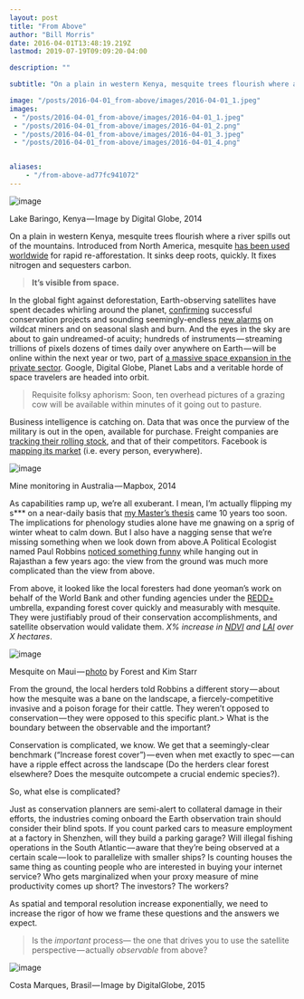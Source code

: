 ```yaml
---
layout: post
title: "From Above"
author: "Bill Morris"
date: 2016-04-01T13:48:19.219Z
lastmod: 2019-07-19T09:09:20-04:00

description: ""

subtitle: "On a plain in western Kenya, mesquite trees flourish where a river spills out of the mountains. Introduced from North America, mesquite has…"

image: "/posts/2016-04-01_from-above/images/2016-04-01_1.jpeg" 
images:
 - "/posts/2016-04-01_from-above/images/2016-04-01_1.jpeg" 
 - "/posts/2016-04-01_from-above/images/2016-04-01_2.png" 
 - "/posts/2016-04-01_from-above/images/2016-04-01_3.jpeg" 
 - "/posts/2016-04-01_from-above/images/2016-04-01_4.png" 


aliases:
    - "/from-above-ad77fc941072"
---
```


![image](/assets/img/2016-04-01_1.jpeg)

Lake Baringo, Kenya — Image by Digital Globe, 2014

On a plain in western Kenya, mesquite trees flourish where a river spills out of the mountains. Introduced from North America, mesquite [has been used worldwide](http://researchpub.org/journal/jfpi/number/vol3-no4/vol3-no4-1.pdf) for rapid re-afforestation. It sinks deep roots, quickly. It fixes nitrogen and sequesters carbon.

> __It’s visible from space.__

In the global fight against deforestation, Earth-observing satellites have spent decades whirling around the planet, [confirming](http://bassinducongo.reddspot.org/web/en/118-forest-maps.php) successful conservation projects and sounding seemingly-endless [new alarms](http://mashable.com/2015/04/22/forests-artificial-intelligence/#74j9hEsl4uqq) on wildcat miners and on seasonal slash and burn. And the eyes in the sky are about to gain undreamed-of acuity; hundreds of instruments — streaming trillions of pixels dozens of times daily over anywhere on Earth — will be online within the next year or two, part of [a massive space expansion in the private sector](http://www.sparkgeo.com/blog/the-great-space-race-pt1/#.Vv1SqBHaW7Q.twitter). Google, Digital Globe, Planet Labs and a veritable horde of space travelers are headed into orbit.

> Requisite folksy aphorism: Soon, ten overhead pictures of a grazing cow will be available within minutes of it going out to pasture.

Business intelligence is catching on. Data that was once the purview of the military is out in the open, available for purchase. Freight companies are [tracking their rolling stock](https://www.mapbox.com/labs/wirrida/index.html), and that of their competitors. Facebook is [mapping its market](http://www.theatlantic.com/technology/archive/2016/02/facebook-makes-a-new-map-of-everyone-in-the-world/470487/) (i.e. every person, everywhere).




![image](/assets/img/2016-04-01_2.png)

Mine monitoring in Australia — Mapbox, 2014



As capabilities ramp up, we’re all exuberant. I mean, I’m actually flipping my s*** on a near-daily basis that [my Master’s thesis](https://books.google.com/books?id=XD1pQwAACAAJ&amp;dq=inauthor:%22William+Boykin-Morris%22&amp;hl=en&amp;sa=X&amp;ved=0ahUKEwjBuJTepezLAhWHtIMKHQQ-BAEQ6AEIHTAA) came 10 years too soon. The implications for phenology studies alone have me gnawing on a sprig of winter wheat to calm down. But I also have a nagging sense that we’re missing something when we look down from above.A Political Ecologist named Paul Robbins [noticed something funny](https://books.google.com/books?id=NixJcZnSsv8C&amp;lpg=PA123&amp;ots=AR9eOe1K6s&amp;dq=political%20ecology%20mesquite%20india&amp;pg=PA122#v=onepage&amp;q=political%20ecology%20mesquite%20india&amp;f=false) while hanging out in Rajasthan a few years ago: the view from the ground was much more complicated than the view from above.

From above, it looked like the local foresters had done yeoman’s work on behalf of the World Bank and other funding agencies under the [REDD+](http://www.un-redd.org/aboutredd) umbrella, expanding forest cover quickly and measurably with mesquite. They were justifiably proud of their conservation accomplishments, and satellite observation would validate them. _X% increase in_ [_NDVI_](http://wiki.landscapetoolbox.org/doku.php/remote_sensing_methods:normalized_difference_vegetation_index) _and_ [_LAI_](https://en.wikipedia.org/wiki/Leaf_area_index) _over X hectares_.




![image](/assets/img/2016-04-01_3.jpeg)

Mesquite on Maui — [photo](https://commons.wikimedia.org/wiki/File:Starr_050924-4469_Prosopis_pallida.jpg) by Forest and Kim Starr



From the ground, the local herders told Robbins a different story — about how the mesquite was a bane on the landscape, a fiercely-competitive invasive and a poison forage for their cattle. They weren’t opposed to conservation — they were opposed to this specific plant.> What is the boundary between the observable and the important?

Conservation is complicated, we know. We get that a seemingly-clear benchmark (“Increase forest cover”) — even when met exactly to spec — can have a ripple effect across the landscape (Do the herders clear forest elsewhere? Does the mesquite outcompete a crucial endemic species?).

So, what else is complicated?

Just as conservation planners are semi-alert to collateral damage in their efforts, the industries coming onboard the Earth observation train should consider their blind spots. If you count parked cars to measure employment at a factory in Shenzhen, will they build a parking garage? Will illegal fishing operations in the South Atlantic — aware that they’re being observed at a certain scale — look to parallelize with smaller ships? Is counting houses the same thing as counting people who are interested in buying your internet service? Who gets marginalized when your proxy measure of mine productivity comes up short? The investors? The workers?

As spatial and temporal resolution increase exponentially, we need to increase the rigor of how we frame these questions and the answers we expect.
> Is the _important_ process— the one that drives you to use the satellite perspective — actually _observable_ from above?



![image](/assets/img/2016-04-01_4.png)

Costa Marques, Brasil — Image by DigitalGlobe, 2015
